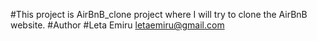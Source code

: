 #This project is AirBnB_clone project where I will try to clone the AirBnB website.
#Author
#Leta Emiru <letaemiru@gmail.com>
